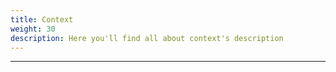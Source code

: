 ```yaml
---
title: Context
weight: 30
description: Here you'll find all about context's description
---
```


---